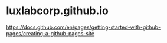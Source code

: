 # luxlabcorp.github.io

https://docs.github.com/en/pages/getting-started-with-github-pages/creating-a-github-pages-site
